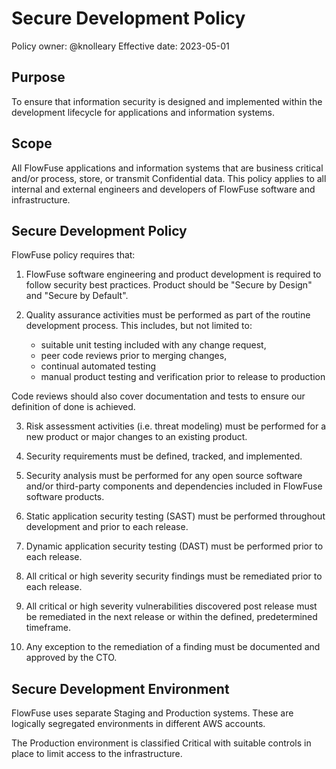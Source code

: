 # Secure Development Policy

Policy owner: @knolleary
Effective date: 2023-05-01

## Purpose

To ensure that information security is designed and implemented within the development lifecycle for applications and information systems.

## Scope

All FlowFuse applications and information systems that are business critical and/or process, store, or transmit Confidential data. This policy applies to all internal and external engineers and developers of FlowFuse software and infrastructure.

## Secure Development Policy

FlowFuse policy requires that:

1. FlowFuse software engineering and product development is required to follow security best practices. Product should be "Secure by Design" and "Secure by Default".

2. Quality assurance activities must be performed as part of the routine development process. This includes, but not limited to:

   - suitable unit testing included with any change request,
   - peer code reviews prior to merging changes,
   - continual automated testing
   - manual product testing and verification prior to release to production

Code reviews should also cover documentation and tests to ensure our definition of done is achieved.

3. Risk assessment activities (i.e. threat modeling) must be performed for a new product or major changes to an existing product.

4. Security requirements must be defined, tracked, and implemented.

5. Security analysis must be performed for any open source software and/or third-party components and dependencies included in FlowFuse software products.

6. Static application security testing (SAST) must be performed throughout development and prior to each release.

7. Dynamic application security testing (DAST) must be performed prior to each release.

8. All critical or high severity security findings must be remediated prior to each release.

9. All critical or high severity vulnerabilities discovered post release must be remediated in the next release or within the defined, predetermined timeframe.

10. Any exception to the remediation of a finding must be documented and approved by the CTO.

## Secure Development Environment

FlowFuse uses separate Staging and Production systems. These are logically segregated environments in different AWS accounts.

The Production environment is classified Critical with suitable controls in place to limit access to the infrastructure.
